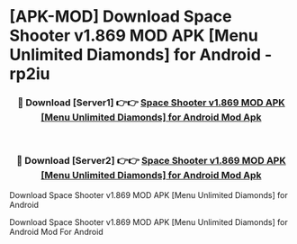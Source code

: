 # [APK-MOD] Download Space Shooter v1.869 MOD APK [Menu Unlimited Diamonds] for Android - rp2iu


<div align="center">
<h3>🔴 Download [Server1] 👉👉 <a href="https://apk-comot.site?title=Space_Shooter_v1.869_MOD_APK_[Menu_Unlimited_Diamonds]_for_Android">Space Shooter v1.869 MOD APK [Menu Unlimited Diamonds] for Android Mod Apk</a></h3><br>
<h3>🔴 Download [Server2] 👉👉 <a href="https://apk-comot.site?title=Space_Shooter_v1.869_MOD_APK_[Menu_Unlimited_Diamonds]_for_Android">Space Shooter v1.869 MOD APK [Menu Unlimited Diamonds] for Android Mod Apk</a></h3>
</div>



Download Space Shooter v1.869 MOD APK [Menu Unlimited Diamonds] for Android 

Download Space Shooter v1.869 MOD APK [Menu Unlimited Diamonds] for Android Mod For Android
